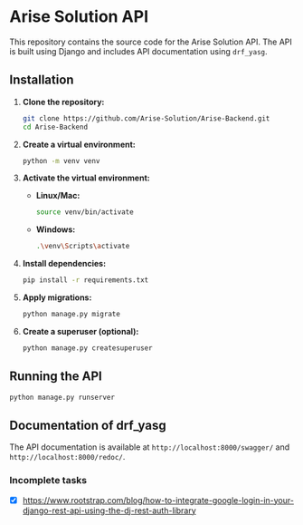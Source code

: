# Arise Solution API

This repository contains the source code for the Arise Solution API. The API is built using Django and includes API documentation using `drf_yasg`.

## Installation

1. **Clone the repository:**

    ```bash
    git clone https://github.com/Arise-Solution/Arise-Backend.git
    cd Arise-Backend
    ```

2. **Create a virtual environment:**

    ```bash
    python -m venv venv
    ```

3. **Activate the virtual environment:**

    - **Linux/Mac:**
        ```bash
        source venv/bin/activate
        ```

    - **Windows:**
        ```bash
        .\venv\Scripts\activate
        ```

4. **Install dependencies:**

    ```bash
    pip install -r requirements.txt
    ```

5. **Apply migrations:**

    ```bash
    python manage.py migrate
    ```

6. **Create a superuser (optional):**

    ```bash
    python manage.py createsuperuser
    ```

## Running the API

```bash
python manage.py runserver
```

## Documentation of drf_yasg

The API documentation is available at `http://localhost:8000/swagger/` and `http://localhost:8000/redoc/`.


### Incomplete tasks

- [x] https://www.rootstrap.com/blog/how-to-integrate-google-login-in-your-django-rest-api-using-the-dj-rest-auth-library
